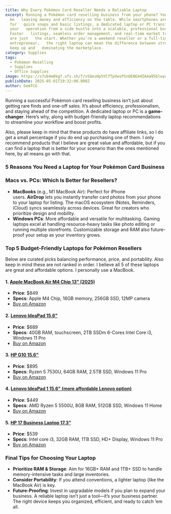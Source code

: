```yaml
---
title: Why Every Pokémon Card Reseller Needs a Reliable Laptop
excerpt: Running a Pokémon card reselling business from your phone? You might
  be   leaving money and efficiency on the table. While smartphones are great
  for   quick snaps and basic listings, a dedicated laptop or PC transforms
  your   operation from a side hustle into a scalable, professional business.
  Faster   listings, seamless order management, and real-time market tracking
  are just   the start. Whether you’re a weekend reseller or a full-time TCG
  entrepreneur,   the right laptop can mean the difference between struggling to
  keep up and   dominating the marketplace.
category: Supplies
tags:
  - Pokemon Reselling
  - Supplies
  - Office Supplies
image: https://s7ub4m8kg7.ufs.sh/f/vSQesHp5YCfTpVwsPSnOENGkHZA4a95blwydWseKxJfQgV63
publishDate: 2025-05-01T19:32:00.000Z
author: GemTCG
---
```

Running a successful Pokémon card reselling business isn’t just about getting rare finds and one-off sales. It’s about efficiency, professionalism, and staying ahead of the competition. A dedicated laptop or PC is a **game-changer**. Here’s why, along with budget-friendly laptop recommendations to streamline your workflow and boost profits.

Also, please keep in mind that these products do have affiliate links, so I do get a small percentage if you do end up purchasing one of them. I only recommend products that I believe are great value and affordable, but if you can find a laptop that is better for your scenario than the ones mentioned here, by all means go with that. 

### **5 Reasons You Need a Laptop for Your Pokémon Card Business**

### **Macs vs. PCs: Which Is Better for Resellers?**

* **MacBooks** (e.g., M1 MacBook Air):
  Perfect for iPhone users. **AirDrop** lets you instantly transfer card photos from your phone to your laptop for listing. The macOS ecosystem (Notes, Reminders, iCloud) syncs seamlessly across devices. Great for creators who prioritize design and mobility.
* **Windows PCs**:
  More affordable and versatile for multitasking. Gaming laptops excel at handling resource-heavy tasks like photo editing or running multiple storefronts. Customizable storage and RAM also future-proof your setup as your inventory grows.

### **Top 5 Budget-Friendly Laptops for Pokémon Resellers**

Below are curated picks balancing performance, price, and portability. Also keep in mind these are not ranked in order. I believe all 5 of these laptops are great and affordable options. I personally use a MacBook. 

#### 1. **[Apple MacBook Air M4 Chip 13" (2025)](https://amzn.to/4cXHh2d)**

* **Price**: $849
* **Specs**: Apple M4 Chip, 16GB memory, 256GB SSD, 12MP camera
* [Buy on Amazon](https://amzn.to/4cXHh2d)

#### 2. [Lenovo IdeaPad 15.6"](https://amzn.to/3EQ34MH)

* **Price**: $689
* **Specs**: 40GB RAM, touchscreen, 2TB SSDm 6-Cores Intel Core i3, Windows 11 Pro
* [Buy on Amazon](https://amzn.to/4iHjpkI)

#### 3. **[HP G10 15.6"](https://amzn.to/44OpYyw)**

* **Price**: $895
* **Specs**: Ryzen 5 7530U, 64GB RAM, 2.5TB SSD, Windows 11 Pro
* [Buy on Amazon](https://amzn.to/44OpYyw)

#### 4. **[Lenovo IdeaPad 1 15.6" (more affordable Lenovo option)](https://amzn.to/3YqIEk5)**

* **Price**: $449
* **Specs**: AMD Ryzen 5 5500U, 8GB RAM, 512GB SSD, Windows 11 Home
* [Buy on Amazon](https://amzn.to/3YqIEk5)

#### 5. **[HP 17 Business Laptop 17.3"](https://amzn.to/3Z1dS1d)**

* **Price**: $539
* **Specs**: Intel core i3, 32GB RAM, 1TB SSD, HD+ Display, Windows 11 Pro
* [Buy on Amazon](https://amzn.to/3Z1dS1d)

### **Final Tips for Choosing Your Laptop**

* **Prioritize RAM & Storage**: Aim for 16GB+ RAM and 1TB+ SSD to handle memory-intensive tasks and large inventories.
* **Consider Portability**: If you attend conventions, a lighter laptop (like the MacBook Air) is key.
* **Future-Proofing**: Invest in upgradable models if you plan to expand your business.
  A reliable laptop isn’t just a tool—it’s your business partner. The right device keeps you organized, efficient, and ready to catch ’em all.
